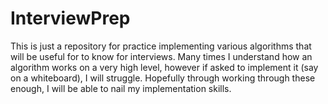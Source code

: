 # InterviewPrep

This is just a repository for practice implementing various algorithms that will be useful for to know for interviews.  Many times I understand how an algorithm works on a very high level, however if asked to implement it (say on a whiteboard), I will struggle.  Hopefully through working through these enough, I will be able to nail my implementation skills.
